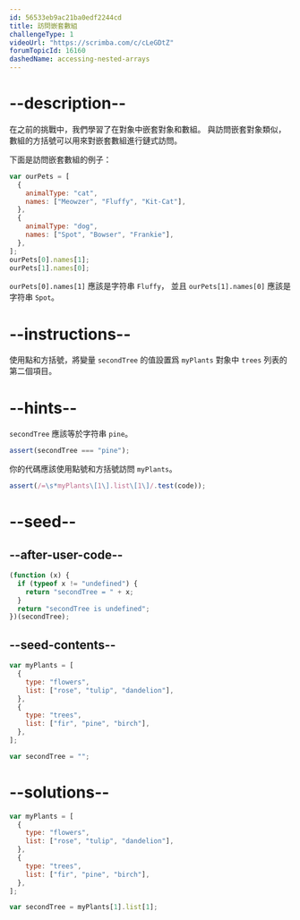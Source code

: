 ```yaml
---
id: 56533eb9ac21ba0edf2244cd
title: 訪問嵌套數組
challengeType: 1
videoUrl: "https://scrimba.com/c/cLeGDtZ"
forumTopicId: 16160
dashedName: accessing-nested-arrays
---
```


# --description--

在之前的挑戰中，我們學習了在對象中嵌套對象和數組。 與訪問嵌套對象類似，數組的方括號可以用來對嵌套數組進行鏈式訪問。

下面是訪問嵌套數組的例子：

```js
var ourPets = [
  {
    animalType: "cat",
    names: ["Meowzer", "Fluffy", "Kit-Cat"],
  },
  {
    animalType: "dog",
    names: ["Spot", "Bowser", "Frankie"],
  },
];
ourPets[0].names[1];
ourPets[1].names[0];
```

`ourPets[0].names[1]` 應該是字符串 `Fluffy`， 並且 `ourPets[1].names[0]` 應該是字符串 `Spot`。

# --instructions--

使用點和方括號，將變量 `secondTree` 的值設置爲 `myPlants` 對象中 `trees` 列表的第二個項目。

# --hints--

`secondTree` 應該等於字符串 `pine`。

```js
assert(secondTree === "pine");
```

你的代碼應該使用點號和方括號訪問 `myPlants`。

```js
assert(/=\s*myPlants\[1\].list\[1\]/.test(code));
```

# --seed--

## --after-user-code--

```js
(function (x) {
  if (typeof x != "undefined") {
    return "secondTree = " + x;
  }
  return "secondTree is undefined";
})(secondTree);
```

## --seed-contents--

```js
var myPlants = [
  {
    type: "flowers",
    list: ["rose", "tulip", "dandelion"],
  },
  {
    type: "trees",
    list: ["fir", "pine", "birch"],
  },
];

var secondTree = "";
```

# --solutions--

```js
var myPlants = [
  {
    type: "flowers",
    list: ["rose", "tulip", "dandelion"],
  },
  {
    type: "trees",
    list: ["fir", "pine", "birch"],
  },
];

var secondTree = myPlants[1].list[1];
```
